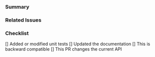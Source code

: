 ### Summary

### Related Issues

### Checklist
[] Added or modified unit tests
[] Updated the documentation
[] This is backward compatible
[] This PR changes the current API
